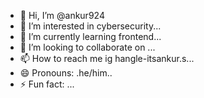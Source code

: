 - 👋 Hi, I’m @ankur924
- 👀 I’m interested in cybersecurity...
- 🌱 I’m currently learning frontend...
- 💞️ I’m looking to collaborate on ...
- 📫 How to reach me ig hangle-itsankur.s...
- 😄 Pronouns: .he/him..
- ⚡ Fun fact: ...

<!---
ankur924/ankur924 is a ✨ special ✨ repository because its `README.md` (this file) appears on your GitHub profile.
You can click the Preview link to take a look at your changes.
--->
